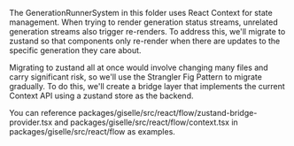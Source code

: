 The GenerationRunnerSystem in this folder uses React Context for state management. When trying to render generation status streams, unrelated generation streams also trigger re-renders. To address this, we'll migrate to zustand so that components only re-render when there are updates to the specific generation they care about.

Migrating to zustand all at once would involve changing many files and carry significant risk, so we'll use the Strangler Fig Pattern to migrate gradually. To do this, we'll create a bridge layer that implements the current Context API using a zustand store as the backend.

You can reference packages/giselle/src/react/flow/zustand-bridge-provider.tsx and packages/giselle/src/react/flow/context.tsx in packages/giselle/src/react/flow as examples.
